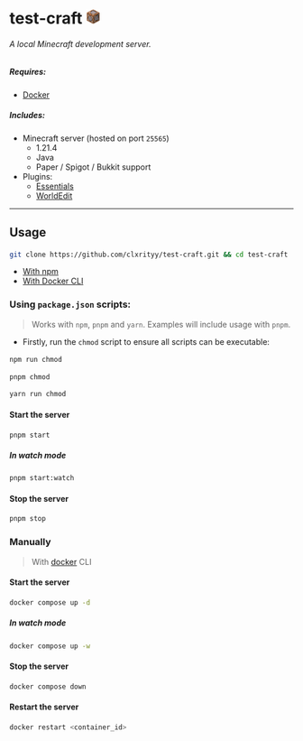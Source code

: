 # test-craft <img src="./server/server-icon.png" width="25" height="26" />

###### A local Minecraft development server.


##### Requires:
- [Docker](https://www.docker.com/)

##### Includes:
- Minecraft server (hosted on port `25565`)
    - 1.21.4
    - Java
    - Paper / Spigot / Bukkit support
- Plugins:
    - [Essentials](https://essentialsx.net/)
    - [WorldEdit](https://dev.bukkit.org/projects/worldedit)

---

## Usage

```zsh
git clone https://github.com/clxrityy/test-craft.git && cd test-craft
```

- [With npm](#using-packagejson-scripts)
- [With Docker CLI](#manually)

### Using `package.json` scripts:

> Works with `npm`, `pnpm` and `yarn`.
> Examples will include usage with `pnpm`.

- Firstly, run the `chmod` script to ensure all scripts can be executable:

```zsh
npm run chmod
```
```zsh
pnpm chmod
```
```zsh
yarn run chmod
```

#### Start the server

```zsh
pnpm start
```

##### In watch mode

```zsh
pnpm start:watch
```

#### Stop the server

```zsh
pnpm stop
```


### Manually
> With [docker](https://www.docker.com/) CLI

#### Start the server

```zsh
docker compose up -d
```

##### In watch mode

```zsh
docker compose up -w
```

#### Stop the server

```zsh
docker compose down
```

#### Restart the server

```zsh
docker restart <container_id>
```